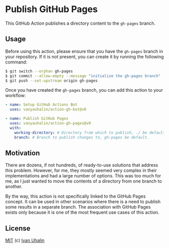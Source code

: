 # Publish GitHub Pages

This GitHub Action publishes a directory content to the `gh-pages` branch.

## Usage

Before using this action, please ensure that you have the `gh-pages` branch in your repository. If it is not present, you can create it by running the following command:

```sh
$ git switch --orphan gh-pages
$ git commit --allow-empty --message "initialize the gh-pages branch"
$ git push --set-upstream origin gh-pages
```

Once you have created the `gh-pages` branch, you can add this action to your workflow:

```yml
- name: Setup GitHub Actions Bot
  uses: vanyauhalin/action-gh-bot@v0

- name: Publish GitHub Pages
  uses: vanyauhalin/action-gh-pages@v0
  with:
    working-directory: # Directory from which to publish, ./ be default.
    branch: # Branch to publish changes to, gh-pages be default.
```

## Motivation

There are dozens, if not hundreds, of ready-to-use solutions that address this problem. However, for me, they mostly seemed very complex in their implementations and had a large number of options. This was too much for me, as I just wanted to move the contents of a directory from one branch to another.

By the way, this action is not specifically linked to the GitHub Pages concept. It can be used in other scenarios where there is a need to publish some results in a separate branch. The association with GitHub Pages exists only because it is one of the most frequent use cases of this action.

## License

[MIT] (c) [Ivan Uhalin]

<!-- Footnotes -->

[Ivan Uhalin]: https://github.com/vanyauhalin/
[MIT]: https://github.com/vanyauhalin/action-gh-bot/blob/main/LICENSE.txt/
